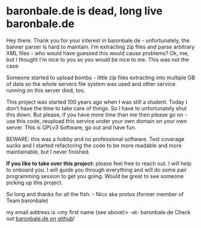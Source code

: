 # baronbale.de is dead, long live baronbale.de

Hey there. Thank you for your interest in baronbale.de - unfortunately, the banner parser is hard to maintain. I'm extracting zip files and parse arbitrary XML files - who would have guessed this would cause problems? Ok, me, but I thought I'm nice to you so you would be nice to me. This was not the case.

Someone started to upload bombs - little zip files extracting into multiple GB of data so the whole servers file system was used and other service running on this server died, too.

This project was started 100 years ago when I was still a student. Today I don't have the time to take care of things. So I have to unfortunately shut this down. But please, if you have more time than me then please go on - use this code, reupload this service under your own domain on your own server. This is GPLv3 Software, go out and have fun.

BEWARE: this was a hobby and no professional software. Test coverage sucks and I started refactoring the code to be more readable and more maintainable, but I never finished.

**If you like to take over this project:** please feel free to reach out. I will help to onboard you. I will guide you through everything and will do some pair programming session to get you going. Would be great to see someone picking up this project.

So long and thanks for all the fish.
\- Nico aka protux (former member of Team baronbale)

my email address is <my first name (see above)> -at- baronbale.de
Check out [baronbale.de on github](https://github.com/protux/baronbale.de-django)!
